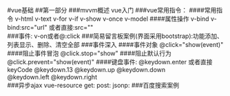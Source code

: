 #vue基础
##第一部分
###mvvm概述 vue入门
###vue常用指令：
####常用指令
    v-html v-text v-for v-if v-show v-once v-model
####属性操作
    v-bind v-bind:src="url" 或者直接:src=""     
###事件:
    v-on或者@:click
###简易留言板案例(界面采用bootstrap):功能添加、列表显示、删除、清空全部
###事件深入
####事件对象
    @click="show(event)"
####阻止事件冒泡
     @click.stop="show" 
####阻止默认行为 
    @click.prevent="show(event)" 
####键盘事件: 
    @keydown.enter 或者直接keyCode @keydown.13
    @keydown.up
    @keydown.down  
    @keydown.left
    @keydown.right  
###异步ajax vue-resource
    get:    post:   jsonp:
###百度搜索案例
